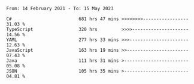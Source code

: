 <!-- [![Top Langs](https://github-readme-stats.vercel.app/api/top-langs/?username=thititongumpun&layout=compact&langs_count=7&theme=prussian)](https://github.com/thititongumpun)
[![Anurag's GitHub stats](https://github-readme-stats.vercel.app/api?username=thititongumpun&hide=stars&show_icons=true&theme=prussian)](https://github.com/thititongumpun) -->

<!--START_SECTION:waka-->

```text
From: 14 February 2021 - To: 15 May 2023

C#                         681 hrs 47 mins >>>>>>>>-----------------   31.03 %
TypeScript                 320 hrs         >>>>---------------------   14.56 %
YAML                       277 hrs 33 mins >>>----------------------   12.63 %
JavaScript                 163 hrs 19 mins >>-----------------------   07.43 %
Java                       111 hrs 31 mins >------------------------   05.08 %
JSON                       105 hrs 35 mins >------------------------   04.81 %
```

<!--END_SECTION:waka-->
